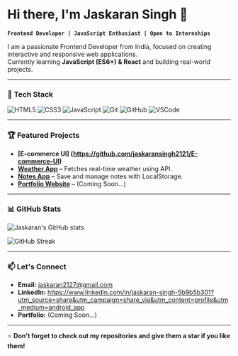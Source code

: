 # Hi there, I'm Jaskaran Singh 👋

**`Frontend Developer | JavaScript Enthusiast | Open to Internships`**

I am a passionate Frontend Developer from India, focused on creating interactive and responsive web applications.  
Currently learning **JavaScript (ES6+) & React** and building real-world projects.

---

### 🚀 **Tech Stack**
![HTML5](https://img.shields.io/badge/HTML5-E34F26?style=for-the-badge&logo=html5&logoColor=white)
![CSS3](https://img.shields.io/badge/CSS3-1572B6?style=for-the-badge&logo=css3&logoColor=white)
![JavaScript](https://img.shields.io/badge/JavaScript-323330?style=for-the-badge&logo=javascript&logoColor=F7DF1E)
![Git](https://img.shields.io/badge/Git-F05032?style=for-the-badge&logo=git&logoColor=white)
![GitHub](https://img.shields.io/badge/GitHub-181717?style=for-the-badge&logo=github&logoColor=white)
![VSCode](https://img.shields.io/badge/VS%20Code-0078d7?style=for-the-badge&logo=visual-studio-code&logoColor=white)

---

### 🏆 **Featured Projects**
- **[E-commerce UI] (https://github.com/jaskaransingh2121/E-commerce-UI)**
- **[Weather App](https://github.com/jaskaransingh2121/weather-app)** – Fetches real-time weather using API.
- **[Notes App](https://github.com/jaskaransingh2121/notes-app)** – Save and manage notes with LocalStorage.
- **[Portfolio Website](#)** – (Coming Soon...)

---

### 📊 **GitHub Stats**
![Jaskaran's GitHub stats](https://github-readme-stats.vercel.app/api?username=jaskaransingh2121&show_icons=true&theme=radical)


![GitHub Streak](https://streak-stats.demolab.com?user=jaskaransingh2121&theme=radical)

---

### 📫 **Let's Connect**
- **Email:** jaskaran2127@gmail.com
- **LinkedIn:** https://www.linkedin.com/in/jaskaran-singh-5b9b5b301?utm_source=share&utm_campaign=share_via&utm_content=profile&utm_medium=android_app
- **Portfolio:** (Coming Soon...)

---

⭐ **Don't forget to check out my repositories and give them a star if you like them!**

